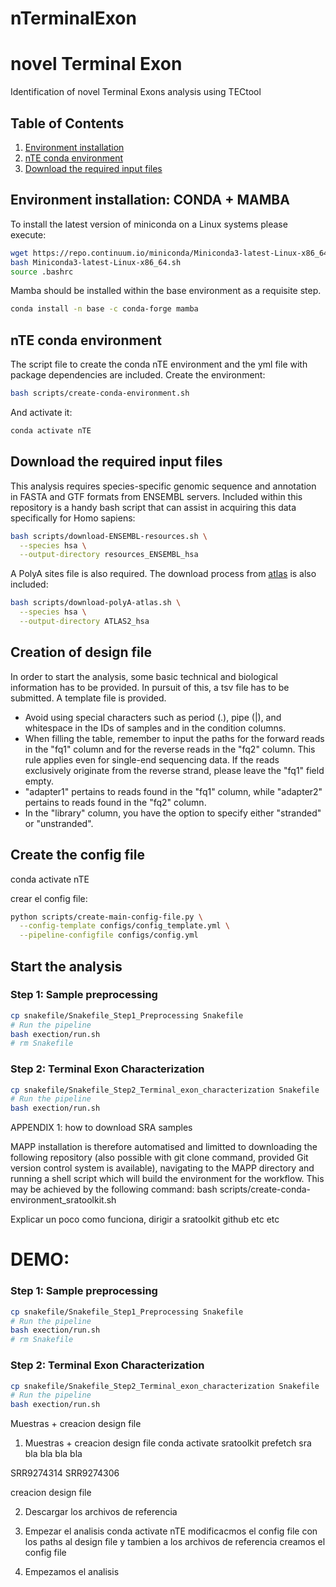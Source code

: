 # nTerminalExon

# novel Terminal Exon

Identification of novel Terminal Exons analysis using TECtool

## Table of Contents

1. [Environment installation](#environment-installation)
2. [nTE conda environment](#nte-conda-environment)
3. [Download the required input files](#download-the-required-input-files)


## Environment installation: CONDA + MAMBA

To install the latest version of miniconda on a Linux systems please execute:

```bash
wget https://repo.continuum.io/miniconda/Miniconda3-latest-Linux-x86_64.sh
bash Miniconda3-latest-Linux-x86_64.sh
source .bashrc
```
Mamba should be installed within the base environment as a requisite step.

```bash
conda install -n base -c conda-forge mamba
```

## nTE conda environment

The script file to create the conda nTE environment and the yml file with package dependencies are included. Create the environment:

```bash
bash scripts/create-conda-environment.sh
```
And activate it:

```bash
conda activate nTE
```

## Download the required input files

This analysis requires species-specific genomic sequence and annotation in FASTA and GTF formats from ENSEMBL servers. Included within this repository is a handy bash script that can assist in acquiring this data specifically for Homo sapiens:

```bash
bash scripts/download-ENSEMBL-resources.sh \
  --species hsa \
  --output-directory resources_ENSEMBL_hsa
```
A PolyA sites file is also required. The download process from [atlas] is also included:

```bash
bash scripts/download-polyA-atlas.sh \
  --species hsa \
  --output-directory ATLAS2_hsa
```

## Creation of design file

In order to start the analysis, some basic technical and biological information has to be provided. In pursuit of this, a tsv file has to be submitted.
A template file is provided.

* Avoid using special characters such as period (.), pipe (|), and whitespace in the IDs of samples and in the condition columns.
* When filling the table, remember to input the paths for the forward reads in the "fq1" column and for the reverse reads in the "fq2" column. This rule applies even for single-end sequencing data. If the reads exclusively originate from the reverse strand, please leave the "fq1" field empty.
* "adapter1" pertains to reads found in the "fq1" column, while "adapter2" pertains to reads found in the "fq2" column.
* In the "library" column, you have the option to specify either "stranded" or "unstranded".

## Create the config file
conda activate nTE

crear el config file:

```bash
python scripts/create-main-config-file.py \
  --config-template configs/config_template.yml \
  --pipeline-configfile configs/config.yml
```

## Start the analysis

### Step 1: Sample preprocessing

```bash
cp snakefile/Snakefile_Step1_Preprocessing Snakefile
# Run the pipeline
bash exection/run.sh
# rm Snakefile

```

### Step 2: Terminal Exon Characterization

```bash
cp snakefile/Snakefile_Step2_Terminal_exon_characterization Snakefile
# Run the pipeline
bash exection/run.sh
```



APPENDIX 1: how to download SRA samples

MAPP installation is therefore automatised and limitted to downloading the following repository (also possible with git clone command, provided Git version control system is available), navigating to the MAPP directory and running a shell script which will build the environment for the workflow. This may be achieved by the following command: bash scripts/create-conda-environment_sratoolkit.sh

Explicar un poco como funciona, dirigir a sratoolkit github etc etc

# DEMO:

### Step 1: Sample preprocessing

```bash
cp snakefile/Snakefile_Step1_Preprocessing Snakefile
# Run the pipeline
bash exection/run.sh
# rm Snakefile

```

### Step 2: Terminal Exon Characterization

```bash
cp snakefile/Snakefile_Step2_Terminal_exon_characterization Snakefile
# Run the pipeline
bash exection/run.sh
```

Muestras + creacion design file


1. Muestras + creacion design file
conda activate sratoolkit
prefetch sra bla bla bla bla

SRR9274314
SRR9274306


creacion design file

2. Descargar los archivos de referencia

3. Empezar el analisis
conda activate nTE
modificacmos el config file con los paths al design file y tambien a los archivos de referencia
creamos el config file

4. Empezamos el analisis


[atlas]: https://polyasite.unibas.ch/atlas
